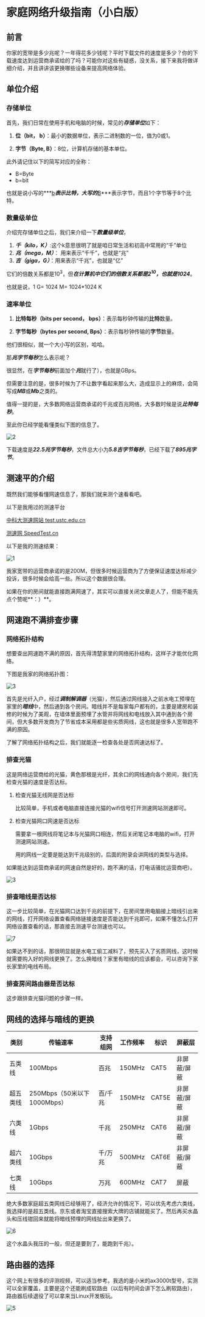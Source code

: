 # 家庭网络升级指南（小白版）

## 前言

你家的宽带是多少兆呢？一年得花多少钱呢？平时下载文件的速度是多少？你的下载速度达到运营商承诺给的了吗？可能你对这些有疑惑，没关系，接下来我将做详细介绍，并且讲讲该更换哪些设备来提高网络体验。

## 单位介绍



### 存储单位

首先，我们日常在使用手机和电脑的时候，常见的***存储单位***如下：

1. **位（bit， b）**：最小的数据单位，表示二进制数的一位，值为0或1。

2. **字节（Byte, B）**：8位，计算机存储的基本单位。

此外请记住以下的简写对应的全称：

- B=Byte
- b=bit

也就是说小写的***<u>b</u>***表示比特，大写的***<u>B</u>***表示字节，而且1个字节等于8个比特。



### 数量级单位

介绍完存储单位之后，我们来介绍一下***数量级单位***，

1.  ***千（kilo，K）***:这个k意思很明了就是咱日常生活和初高中常用的“千”单位
2. ***兆（mega，M）***： 用来表示“千千”，也就是“兆”
3. ***吉（giga，G）***：用来表示“千兆”，也就是“亿”

它们的倍数关系都是$10^3$，但***在计算机中它们的倍数关系都是$2^{10}$，也就是1024***。

也就是说，1 G= 1024 M= 1024*1024 K



### 速率单位

1. **比特每秒（bits per second， bps）**：表示每秒钟传输的**比特**数量。

2. **字节每秒（bytes per second, Bps）**：表示每秒钟传输的**字节**数量。

他们很相似，就一个大小写的区别，哈哈。

那***兆字节每秒***怎么表示呢？

很显然，在***字节每秒***前面加个***兆***就行了），也就是GBps。



但需要注意的是，很多时候为了不让数字看起来那么大，造成显示上的麻烦，会简写成***MB***或***Mb***之类的。

值得一提的是，大多数网络运营商承诺的千兆或百兆网络，大多数时候是说***比特每秒***。

至此你已经学能看懂类似下图的信息了。

![2](https://picx.zhimg.com/80/v2-73caf249dfceec503116301ff01a0ba1_1440w.png)

下载速度是***22.5兆字节每秒***，文件总大小为***5.8吉字节每秒***，已经下载了***895兆字节***。



## 测速平的介绍

既然我们能够看懂网速信息了，那我们就来测个速看看吧。

以下是我用过的测速平台

[中科大测速网站 test.ustc.edu.cn](https://test.ustc.edu.cn/)

[测速网 SpeedTest.cn](https://www.speedtest.cn/)

以下是我的测速结果：

![1](https://pic1.zhimg.com/80/v2-d7778696b456831fe1c01b21f3b86e7e_1440w.png)

<!-- ![2](https://picx.zhimg.com/80/v2-73caf249dfceec503116301ff01a0ba1_1440w.png) -->

我家宽带的运营商承诺的是200M，但很多时候运营商为了方便保证速度达标减少投诉，很多时候会给高一些。所以这个数据很合理。



如果在你的房间就能直接跑满网速了，其实可以直接关闭文章走人了，但能不能先点个赞呢**：）**。



## 网速跑不满排查步骤

### 网络拓扑结构

想要查出网速跑不满的原因，首先得清楚家里的网络拓扑结构，这样子才能优化网络。

下图是我家的网络拓扑图：

![3](https://picx.zhimg.com/80/v2-6068aa0bab5ad3c01ac132f6c0d6fd29_1440w.png)

首先是光纤入户，经过***调制解调器***（光猫），然后通过网线接入之前水电工预埋在家里的***暗线***中，然后通到各个房间。暗线并不是每家每户都有的，主要是建房和装修的时候为了美观，在墙体里面预埋了水管并将网线和电线放入其中通到各个房间，但大多数开发商为了节省成本采用都是些劣质网线，这也就是很多人宽带跑不满的原因。



了解了网络拓扑结构之后，我们就能逐一检查各处是否网速达标了。



### 排查光猫

这是网络运营商给的光猫，黄色那根是光纤，其余口的网线通向各个房间，我们先检查光猫的速度是否达标。

1. 检查光猫无线网是否达标

   比较简单，手机或者电脑直接连接光猫的wifi信号打开测速网站测速即可。

2. 检查光猫网口网速是否达标

   需要拿一根网线将笔记本与光猫网口相连，然后关闭笔记本电脑的wifi，打开测速网站测速。

   用的网线一定要是能达到千兆级别的，后面的附录会讲网线的类型与选择。

如果能达到运营商承诺的网速自然是好的，跑不满的话，打电话骚扰运营商吧）。

![3](https://pic1.zhimg.com/80/v2-d7d8f02eab502b3a1a5a428e08856ff1_1440w.jpg)



### 排查暗线是否达标

这一步比较简单，在光猫网口达到千兆的前提下，在房间里用电脑接上暗线引出来的网线，打开网络设置查看网络链接速度是否能达到千兆即可，如果不懂怎么打开网络设置查看的话，那直接去测速平台测速也可以。

![7](https://pic1.zhimg.com/80/v2-9f4573931b9da7a9b4c9421824d845e7_1440w.png)

如果达不到的话，那很明显就是水电工偷工减料了，预先买入了劣质网线，这时候就需要购入好的网线更换了。怎么换暗线？家里有暗线的应该都会，可以咨询下家长家里的电线布局。



### 排查房间路由器是否达标

这步跟排查光猫问题的步骤一样。



## 网线的选择与暗线的更换

| 类别     | 传输速率                    | 支持组网 | 工作频率 | 标识  | 屏蔽层      |
| -------- | --------------------------- | -------- | -------- | ----- | ----------- |
| 五类线   | 100Mbps                     | 百兆     | 150MHz   | CAT5  | 非屏蔽/屏蔽 |
| 超五类线 | 250Mbps（50米以下1000Mbps） | 百/千兆  | 150MHz   | CAT5E | 非屏蔽/屏蔽 |
| 六类线   | 1Gbps                       | 千兆     | 250MHz   | CAT6  | 非屏蔽/屏蔽 |
| 超六类线 | 10Gbps                      | 千/万兆  | 500MHz   | CAT6E | 非屏蔽/屏蔽 |
| 七类线   | 10Gbps                      | 万兆     | 600MHz   | CAT7  | 屏蔽        |

绝大多数家庭超五类网线已经够用了，经济允许的情况下，可以优先考虑六类线，我选择的是超五类线。京东或者淘宝直接搜索大牌的店铺就能买了。然后再买水晶头和压线钳回来就能将暗线预埋的网线扯出来更换了。

![6](https://pic1.zhimg.com/80/v2-bfb8627cc048d6c585dc642e09bc850e_1440w.jpg)

这个水晶头我压的一般，但还是要到了，能跑到千兆）。



## 路由器的选择

这个网上有很多的评测视频，可以适当参考。我选的是小米的ax3000t型号，实测可以全家覆盖，主要是这个还能刷成软路由（以后有时间会讲下怎么刷软路由），路由器后续退役了可以拿来当Linux开发板玩。

![5](https://pica.zhimg.com/80/v2-2a543c19a8d6aff70b7c190cd839cf0c_1440w.jpg)